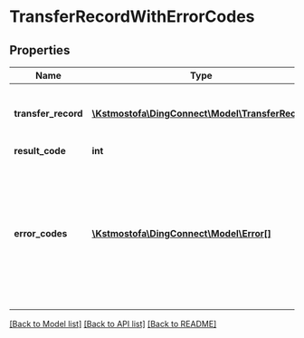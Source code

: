 # TransferRecordWithErrorCodes

## Properties
Name | Type | Description | Notes
------------ | ------------- | ------------- | -------------
**transfer_record** | [**\Kstmostofa\DingConnect\Model\TransferRecord**](TransferRecord.md) | The transfer record that was created as a result of a SendTransfer | 
**result_code** | **int** |  | 
**error_codes** | [**\Kstmostofa\DingConnect\Model\Error[]**](Error.md) | Any error codes that were returned as part of the SendTransfer or in the case of a Batch &#x60;ProcessingMode&#x60;              that may have occurred later after the batch was submitted to the Provider. | 

[[Back to Model list]](../README.md#documentation-for-models) [[Back to API list]](../README.md#documentation-for-api-endpoints) [[Back to README]](../README.md)



